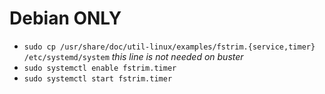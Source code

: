 # Debian ONLY #
* `sudo cp /usr/share/doc/util-linux/examples/fstrim.{service,timer} /etc/systemd/system` _this line is not needed on buster_
* `sudo systemctl enable fstrim.timer`
* `sudo systemctl start fstrim.timer`
